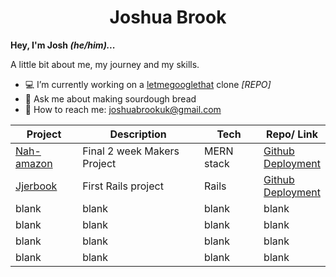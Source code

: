 <div align="center">
<h1>Joshua Brook</h1></div>

<b>Hey, I'm Josh <i>(he/him)...</i></b>


<!-- <img src="https://bit.ly/39bYxSq"> Git page under construction -->


A little bit about me, my journey and my skills.

- :computer: I’m currently working on a [letmegooglethat](http://letmegooglethat.com/) clone <i>[REPO]</i>
- :bread: Ask me about making sourdough bread
- :email: How to reach me: joshuabrookuk@gmail.com

| Project | Description | Tech | Repo/ Link
| ----------- | ----------- | ----------- | ----------- |
| [Nah-amazon](https://nah-mazon.web.app/) | Final 2 week Makers Project | MERN stack | [Github](https://github.com/TimCPB/Nah-Mazon)<br>[Deployment](https://nah-mazon.web.app/) |
| [Jjerbook](https://github.com/Emanuele-20/acebook-rails-template) | First Rails project | Rails | [Github](https://github.com/Emanuele-20/acebook-rails-template)<br>[Deployment](https://jjer.herokuapp.com/signup)|
| blank | blank | blank | blank |
| blank | blank | blank | blank |
| blank | blank | blank | blank |
| blank | blank | blank | blank |
